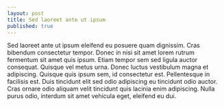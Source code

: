 ```yaml
---
layout: post
title: Sed laoreet ante ut ipsum
published: true
---
```


Sed laoreet ante ut ipsum eleifend eu posuere quam dignissim. Cras bibendum consectetur tempor. Donec in nisi sit amet lorem rutrum fermentum sit amet quis ipsum. Etiam tempor sem sed ligula auctor consequat. Quisque vel metus urna. Donec luctus vestibulum magna et adipiscing. Quisque quis ipsum sem, id consectetur est. Pellentesque in facilisis est. Duis tincidunt elit sed odio adipiscing eu tincidunt odio auctor. Cras ornare odio aliquam velit tincidunt quis lacinia enim adipiscing. Nulla purus odio, interdum sit amet vehicula eget, eleifend eu dui.
